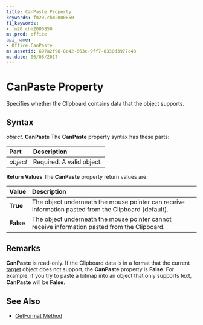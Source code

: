 ```yaml
---
title: CanPaste Property
keywords: fm20.chm2000850
f1_keywords:
- fm20.chm2000850
ms.prod: office
api_name:
- Office.CanPaste
ms.assetid: 697a2f98-8c42-663c-9ff7-0330d3977c43
ms.date: 06/08/2017
---
```



# CanPaste Property



Specifies whether the Clipboard contains data that the object supports.

## Syntax

_object_. **CanPaste**
The  **CanPaste** property syntax has these parts:


|**Part**|**Description**|
|:-----|:-----|
| _object_|Required. A valid object.|

 **Return Values**
The  **CanPaste** property return values are:


|**Value**|**Description**|
|:-----|:-----|
|**True**|The object underneath the mouse pointer can receive information pasted from the Clipboard (default).|
|**False**|The object underneath the mouse pointer cannot receive information pasted from the Clipboard.|

## Remarks

**CanPaste** is read-only.
If the Clipboard data is in a format that the current [target](../../Glossary/glossary-vba.md#target) object does not support, the **CanPaste** property is **False**. For example, if you try to paste a bitmap into an object that only supports text, **CanPaste** will be **False**.

## See Also

- [GetFormat Method](./getformat-method.md)
